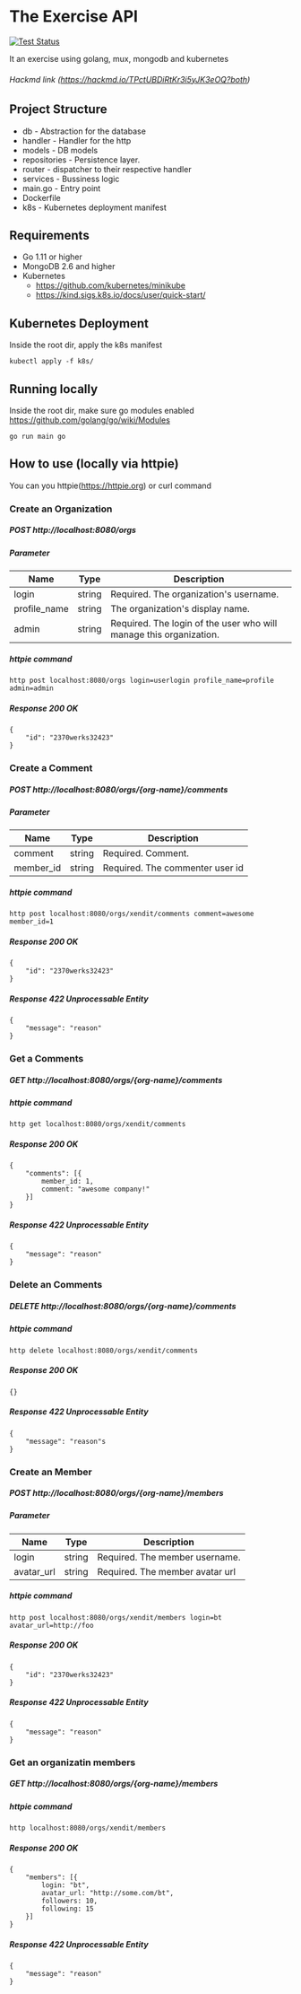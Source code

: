 # The Exercise API

[![Test Status](https://github.com/BernardTolosajr/exercise/workflows/go/badge.svg)](https://github.com/BernardTolosajr/exercise/actions?query=workflow%3AGo)

It an exercise using golang, mux, mongodb and kubernetes
###### Hackmd link (https://hackmd.io/TPctUBDiRtKr3i5yJK3eOQ?both)
## Project Structure
* db - Abstraction for the database
* handler - Handler for the http
* models - DB models
* repositories - Persistence layer.
* router -  dispatcher to their respective handler
* services - Bussiness logic
* main.go - Entry point
* Dockerfile
* k8s - Kubernetes deployment manifest
## Requirements
* Go 1.11 or higher
* MongoDB 2.6 and higher
* Kubernetes
    * https://github.com/kubernetes/minikube
    * https://kind.sigs.k8s.io/docs/user/quick-start/
## Kubernetes Deployment
Inside the root dir, apply the k8s manifest
```
kubectl apply -f k8s/
```
## Running locally
Inside the root dir, make sure go modules enabled  https://github.com/golang/go/wiki/Modules
```
go run main go
```
## How to use (locally via httpie)
You can you httpie(https://httpie.org) or curl command
### Create an Organization
##### POST http://localhost:8080/orgs
##### Parameter
| Name | Type | Description |
| -------- | -------- | -------- |
| login     | string     | Required. The organization's username.     |
| profile_name     | string     | The organization's display name.     |
| admin     | string     | Required. The login of the user who will manage this organization.     |
##### httpie command
```
http post localhost:8080/orgs login=userlogin profile_name=profile admin=admin
```
##### Response 200 OK
```
{
    "id": "2370werks32423"
}
```
### Create a Comment
##### POST http://localhost:8080/orgs/{org-name}/comments
##### Parameter
| Name | Type | Description |
| -------- | -------- | -------- |
| comment     | string     | Required. Comment.     |
|  member_id    | string     | Required. The commenter user id|
##### httpie command
```
http post localhost:8080/orgs/xendit/comments comment=awesome member_id=1
```
##### Response 200 OK
```
{
    "id": "2370werks32423"
}
```
##### Response 422 Unprocessable Entity
```
{
    "message": "reason"
}
```
### Get a Comments
##### GET http://localhost:8080/orgs/{org-name}/comments
##### httpie command
```
http get localhost:8080/orgs/xendit/comments
```
##### Response 200 OK
```
{
    "comments": [{
        member_id: 1,
        comment: "awesome company!"
    }]
}
```
##### Response 422 Unprocessable Entity
```
{
    "message": "reason"
}
```
### Delete an Comments
##### DELETE http://localhost:8080/orgs/{org-name}/comments
##### httpie command
```
http delete localhost:8080/orgs/xendit/comments
```
##### Response 200 OK
```
{}
```
##### Response 422 Unprocessable Entity
```
{
    "message": "reason"s
}
```
### Create an Member
##### POST http://localhost:8080/orgs/{org-name}/members
##### Parameter
| Name | Type | Description |
| -------- | -------- | -------- |
| login     | string     | Required. The member username.     |
| avatar_url    | string     | Required. The member avatar url |
##### httpie command
```
http post localhost:8080/orgs/xendit/members login=bt avatar_url=http://foo
```
##### Response 200 OK
```
{
    "id": "2370werks32423"
}
```
##### Response 422 Unprocessable Entity
```
{
    "message": "reason"
}
```
### Get an organizatin members
##### GET http://localhost:8080/orgs/{org-name}/members
##### httpie command
```
http localhost:8080/orgs/xendit/members
```
##### Response 200 OK
```
{
    "members": [{
        login: "bt",
        avatar_url: "http://some.com/bt",
        followers: 10,
        following: 15
    }]
}
```
##### Response 422 Unprocessable Entity
```
{
    "message": "reason"
}
```
